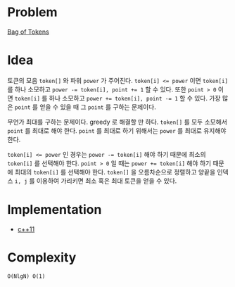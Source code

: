 # Problem

[Bag of Tokens](https://leetcode.com/problems/bag-of-tokens/submissions/)

# Idea

토큰의 모음 `token[]` 와 파워 `power` 가 주어진다.  `token[i] <=
power` 이면 `token[i]` 를 하나 소모하고 `power -= token[i], point +=
1` 할 수 있다. 또한 `point > 0` 이면 `token[i]` 를 하나 소모하고
`power += token[i], point -= 1` 할 수 있다. 가장 많은 `point` 를
얻을 수 있을 때 그 `point` 를 구하는 문제이다.

무언가 최대를 구하는 문제이다. greedy 로 해결할 만 하다.  `token[]` 를
모두 소모해서 `point` 를 최대로 해야 한다.  `point` 를 최대로 하기
위해서는 `power` 를 최대로 유지해야 한다.

`token[i] <= power` 인 경우는 `power -= token[i]` 해야 하기 때문에
최소의 `token[i]` 를 선택해야 한다.  `point > 0` 일 때는 `power +=
token[i]` 해야 하기 때문에 최대의 `token[i]` 를 선택해야 한다.
`token[]` 을 오름차순으로 정렬하고 양끝을 인덱스 `i, j` 를 이용하여
가리키면 최소 혹은 최대 토큰을 얻을 수 있다.

# Implementation

* [c++11](a.cpp)

# Complexity

```
O(NlgN) O(1)
```
